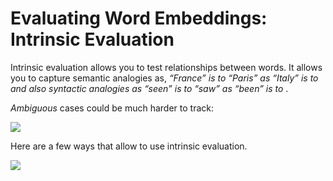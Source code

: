# Evaluating Word Embeddings: Intrinsic Evaluation

Intrinsic evaluation allows you to test relationships between words. It allows you to capture semantic analogies as, *“France” is to “Paris” as “Italy” is to <?> and also syntactic analogies as “seen” is to “saw” as “been” is to <?>*. 

*Ambiguous* cases could be much harder to track: 

![](WYeHySclSXKHh8knJQlyOg_1b311a595e654d6f8c03dfc66dbc1cbd_Screen-Shot-2021-03-29-at-5.26.53-PM.png)

Here are a few  ways that allow to use intrinsic evaluation.

![](vQBs53_BSlqAbOd_wapaWg_fad8253825684cfdb89980713be06f9e_Screen-Shot-2021-03-29-at-5.28.00-PM.png)